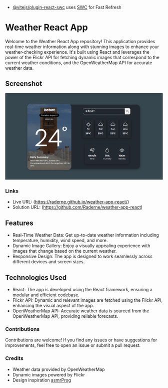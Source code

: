 - [@vitejs/plugin-react-swc](https://github.com/vitejs/vite-plugin-react-swc) uses [SWC](https://swc.rs/) for Fast Refresh

# Weather React App

Welcome to the Weather React App repository! This application provides real-time weather information along with stunning images to enhance your weather-checking experience. It's built using React and leverages the power of the Flickr API for fetching dynamic images that correspond to the current weather conditions, and the OpenWeatherMap API for accurate weather data.

## Screenshot

![](./Screenshot%202023-08-17%20115349.png)

### Links

- Live URL: (https://raderne.github.io/weather-app-react/)
- Solution URL: (https://github.com/Raderne/weather-app-react)

## Features

- Real-Time Weather Data: Get up-to-date weather information including temperature, humidity, wind speed, and more.
- Dynamic Image Gallery: Enjoy a visually appealing experience with images that change based on the current weather.
- Responsive Design: The app is designed to work seamlessly across different devices and screen sizes.

## Technologies Used

- React: The app is developed using the React framework, ensuring a modular and efficient codebase.
- Flickr API: Dynamic and relevant images are fetched using the Flickr API, enhancing the visual aspect of the app.
- OpenWeatherMap API: Accurate weather data is sourced from the OpenWeatherMap API, providing reliable forecasts.

### Contributions

Contributions are welcome! If you find any issues or have suggestions for improvements, feel free to open an issue or submit a pull request.

### Credits

- Weather data provided by OpenWeatherMap
- Dynamic images powered by Flickr
- Design inspiration [asmrProg](https://github.com/AsmrProg-YT)
